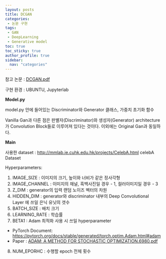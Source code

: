 ```yaml
---
layout: posts
title: DCGAN
categories:
 - 논문 구현
tags:
 - GAN
 - DeepLearning
 - Generative model
toc: true
toc_sticky: true
author_profile: true
sidebar:
  nav: "categories"
---
```


참고 논문 : [DCGAN.pdf](https://github.com/KimSungHeon/KimSungHeon.github.io/files/11085950/DCGAN.pdf)

구현 환경 : UBUNTU, Jupyterlab



**Model.py**
<script src="https://gist.github.com/KimSungHeon/f4d7ebbd0d5924987d18d044be005ed1.js"></script>
model.py 안에 들어있는 Discriminator와 Generator 클래스, 가중치 초기화 함수

  Vanilla Gan과 다른 점은 판별자(Discriminator)와 생성자(Generator) architecture가 Convolution Block들로 이루어져 있다는 것이다.
  이외에는 Original Gan과 동일하다.
  
  
**Main**
<script src="https://gist.github.com/KimSungHeon/cbd4cc8d9ddd14a22bee330087aa9ef4.js"></script>

사용한 dataset : http://mmlab.ie.cuhk.edu.hk/projects/CelebA.html celebA Dataset

<script src="https://gist.github.com/KimSungHeon/00abd1aa52aa9f3194bcfd91f568825b.js"></script>

Hyperparameters:
  
  1) IMAGE_SIZE : 이미지의 크기, 높이와 너비가 같은 정사각형
  2) IMAGE_CHANNEL : 이미지의 채널, 흑백사진일 경우 - 1, 컬러이미지일 경우 - 3 
  3) Z_DIM : generator의 입력 랜덤 노이즈 벡터의 차원
  4) HIDDEN_DIM : generator와 discriminator 내부의 Deep Convolutional Layer 에 쓰일 은닉 유닛의 갯수
  5) BATCH_SIZE : 배치 크기
  6) LEARNING_RATE : 학습률
  7) BETA1 : Adam 최적화 사용 시 쓰일 hyperparameter 
        
   - PyTorch Document: https://pytorch.org/docs/stable/generated/torch.optim.Adam.html#adam
   - Paper : [ADAM: A METHOD FOR STOCHASTIC OPTIMIZATION.6980.pdf](https://github.com/KimSungHeon/KimSungHeon.github.io/files/11086071/ADAM.A.METHOD.FOR.STOCHASTIC.OPTIMIZATION.6980.pdf)
  
  8) NUM_EPORHC : 수행할 epoch 전체 횟수

<script src="https://gist.github.com/KimSungHeon/d0b266e9ca8735c5ed8f098ed990a993.js"></script>

<script src="https://gist.github.com/KimSungHeon/6577e0cf373741859fb71864f2e90fa9.js"></script>

<script src="https://gist.github.com/KimSungHeon/4f3aa8641d736da268c9ab679f408e1e.js"></script>
  
<script src="https://gist.github.com/KimSungHeon/5afcf687e8fb612d66d6e50374829770.js"></script>
